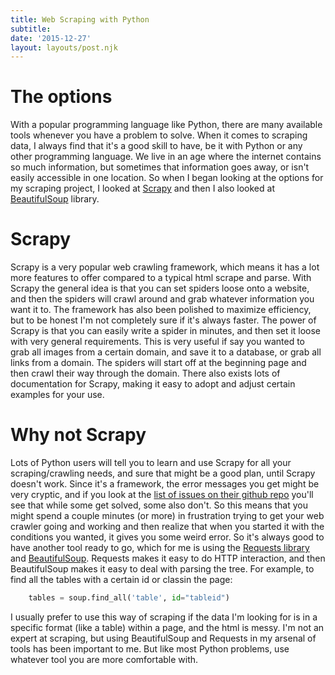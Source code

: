 ```yaml
---
title: Web Scraping with Python
subtitle: 
date: '2015-12-27'
layout: layouts/post.njk
---
```


# The options

With a popular programming language like Python, there are many available
tools whenever you have a problem to solve. When it comes to scraping data, I
always find that it's a good skill to have, be it with Python or any other
programming language. We live in an age where the internet contains so much
information, but sometimes that information goes away, or isn't easily
accessible in one location. So when I began looking at the options for my
scraping project, I looked at [Scrapy][2] and then I also looked at
[BeautifulSoup][3] library.

# Scrapy

Scrapy is a very popular web crawling framework, which means it has a lot more
features to offer compared to a typical html scrape and parse. With Scrapy the
general idea is that you can set spiders loose onto a website, and then the
spiders will crawl around and grab whatever information you want it to. The
framework has also been polished to maximize efficiency, but to be honest I'm
not completely sure if it's always faster. The power of Scrapy is that you can
easily write a spider in minutes, and then set it loose with very general
requirements. This is very useful if say you wanted to grab all images from a
certain domain, and save it to a database, or grab all links from a domain.
The spiders will start off at the beginning page and then crawl their way
through the domain. There also exists lots of documentation for Scrapy, making
it easy to adopt and adjust certain examples for your use.

# Why not Scrapy

Lots of Python users will tell you to learn and use Scrapy for all your
scraping/crawling needs, and sure that might be a good plan, until Scrapy
doesn't work. Since it's a framework, the error messages you get might be very
cryptic, and if you look at the [list of issues on their github repo][4]
you'll see that while some get solved, some also don't. So this means that you
might spend a couple minutes (or more) in frustration trying to get your web
crawler going and working and then realize that when you started it with the
conditions you wanted, it gives you some weird error. So it's always good to
have another tool ready to go, which for me is using the [Requests library][5]
and [BeautifulSoup][3]. Requests makes it easy to do HTTP interaction, and
then BeautifulSoup makes it easy to deal with parsing the tree. For example,
to find all the tables with a certain id or classin the page:

```python
    tables = soup.find_all('table', id="tableid")
```

I usually prefer to use this way of scraping if the data I'm looking for is in
a specific format (like a table) within a page, and the html is messy. I'm not
an expert at scraping, but using BeautifulSoup and Requests in my arsenal of
tools has been important to me. But like most Python problems, use whatever
tool you are more comfortable with.

[2]: http://doc.scrapy.org/en/latest/index.html

[3]: http://www.crummy.com/software/BeautifulSoup/

[4]: https://github.com/scrapy/scrapy/issues

[5]: http://docs.python-requests.org/en/latest/
